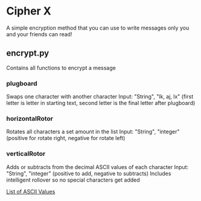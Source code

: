 # Cipher X

A simple encryption method that you can use to write messages only you and your friends can read!

## encrypt.py

Contains all functions to encrypt a message

### plugboard

Swaps one character with another character
Input: "String", "lk, aj, lx" (first letter is letter in starting text, second letter is the final letter after plugboard)

### horizontalRotor

Rotates all characters a set amount in the list
Input: "String", "integer" (positive for rotate right, negative for rotate left)

### verticalRotor

Adds or subtracts from the decimal ASCII values of each character
Input: "String", "integer" (positive to add, negative to subtracts)
Includes intelligent rollover so no special characters get added

[List of ASCII Values](https://miro.medium.com/v2/resize:fit:1400/1*rFEwJIMzpHHTb-MpoiLCAw.jpeg)
